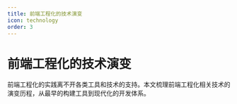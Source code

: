 ```yaml
---
title: 前端工程化的技术演变
icon: technology
order: 3
---
```


# 前端工程化的技术演变

前端工程化的实践离不开各类工具和技术的支持。本文梳理前端工程化相关技术的演变历程，从最早的构建工具到现代化的开发体系。
